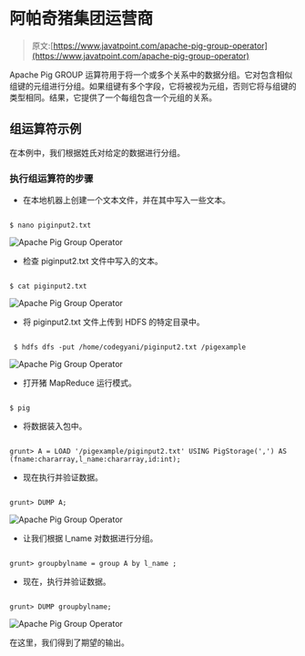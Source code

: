 # 阿帕奇猪集团运营商

> 原文:[https://www.javatpoint.com/apache-pig-group-operator](https://www.javatpoint.com/apache-pig-group-operator)

Apache Pig GROUP 运算符用于将一个或多个关系中的数据分组。它对包含相似组键的元组进行分组。如果组键有多个字段，它将被视为元组，否则它将与组键的类型相同。结果，它提供了一个每组包含一个元组的关系。

## 组运算符示例

在本例中，我们根据姓氏对给定的数据进行分组。

### 执行组运算符的步骤

*   在本地机器上创建一个文本文件，并在其中写入一些文本。

```

$ nano piginput2.txt

```

![Apache Pig Group Operator](../Images/34c55df55ef6b4ecad3fe6a17e5f0271.png)

*   检查 piginput2.txt 文件中写入的文本。

```

$ cat piginput2.txt

```

![Apache Pig Group Operator](../Images/83a3ef19b4351114cc49530221c22b51.png)

*   将 piginput2.txt 文件上传到 HDFS 的特定目录中。

```

 $ hdfs dfs -put /home/codegyani/piginput2.txt /pigexample

```

![Apache Pig Group Operator](../Images/706d6c595ce764c5f01e7fe82eac1dfa.png)

*   打开猪 MapReduce 运行模式。

```

$ pig

```

*   将数据装入包中。

```

grunt> A = LOAD '/pigexample/piginput2.txt' USING PigStorage(',') AS (fname:chararray,l_name:chararray,id:int);

```

*   现在执行并验证数据。

```

grunt> DUMP A;

```

![Apache Pig Group Operator](../Images/80751d8af836ff5c25f9e994a1e55a31.png)

*   让我们根据 l_name 对数据进行分组。

```

grunt> groupbylname = group A by l_name ;

```

*   现在，执行并验证数据。

```

grunt> DUMP groupbylname;

```

![Apache Pig Group Operator](../Images/58a4a9047b23de6e6cae9547526e4c7f.png)

在这里，我们得到了期望的输出。
